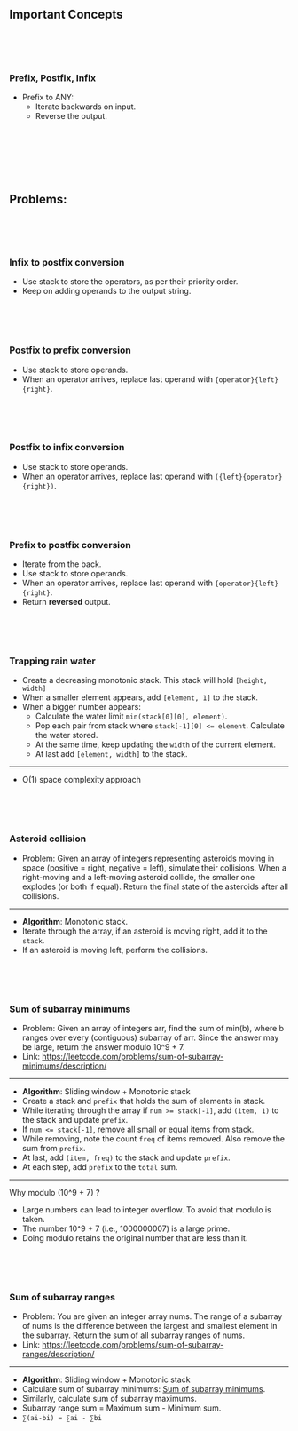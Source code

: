 ## Important Concepts

<br>
<br>
<br>

### Prefix, Postfix, Infix
- Prefix to ANY:
    - Iterate backwards on input.
    - Reverse the output.

<br>
<br>
<br>
<br>
<br>

## Problems:

<br>
<br>
<br>

### Infix to postfix conversion
- Use stack to store the operators, as per their priority order.
- Keep on adding operands to the output string.

<br>
<br>
<br>

### Postfix to prefix conversion
- Use stack to store operands.
- When an operator arrives, replace last operand with `{operator}{left}{right}`.

<br>
<br>
<br>

### Postfix to infix conversion
- Use stack to store operands.
- When an operator arrives, replace last operand with `({left}{operator}{right})`.

<br>
<br>
<br>

### Prefix to postfix conversion
- Iterate from the back.
- Use stack to store operands.
- When an operator arrives, replace last operand with `{operator}{left}{right}`.
- Return **reversed** output.

<br>
<br>
<br>

### Trapping rain water
- Create a decreasing monotonic stack. This stack will hold `[height, width]`
- When a smaller element appears, add `[element, 1]` to the stack.
- When a bigger number appears:
    - Calculate the water limit `min(stack[0][0], element)`.
    - Pop each pair from stack where `stack[-1][0] <= element`. Calculate the water stored.
    - At the same time, keep updating the `width` of the current element.
    - At last add `[element, width]` to the stack.

---

- O(1) space complexity approach
 
<br>
<br>
<br>

### Asteroid collision

- Problem: Given an array of integers representing asteroids moving in space (positive = right, negative = left), simulate their collisions. When a right-moving and a left-moving asteroid collide, the smaller one explodes (or both if equal). Return the final state of the asteroids after all collisions.

---

- **Algorithm**: Monotonic stack.
- Iterate through the array, if an asteroid is moving right, add it to the `stack`.
- If an asteroid is moving left, perform the collisions.

<br>
<br>
<br>

### Sum of subarray minimums

- Problem: Given an array of integers arr, find the sum of min(b), where b ranges over every (contiguous) subarray of arr. Since the answer may be large, return the answer modulo 10^9 + 7.
- Link: https://leetcode.com/problems/sum-of-subarray-minimums/description/

---

- **Algorithm**: Sliding window + Monotonic stack
- Create a stack and `prefix` that holds the sum of elements in stack.
- While iterating through the array if `num >= stack[-1]`, add `(item, 1)` to the stack and update `prefix`.
- If `num <= stack[-1]`, remove all small or equal items from stack.
- While removing, note the count `freq` of items removed. Also remove the sum from `prefix`.
- At last, add `(item, freq)` to the stack and update `prefix`.
- At each step, add `prefix` to the `total` sum.

---

Why modulo (10^9 + 7) ?
- Large numbers can lead to integer overflow. To avoid that modulo is taken.
- The number 10^9 + 7 (i.e., 1000000007) is a large prime.
- Doing modulo retains the original number that are less than it.

<br>
<br>
<br>

### Sum of subarray ranges

- Problem: You are given an integer array nums. The range of a subarray of nums is the difference between the largest and smallest element in the subarray. Return the sum of all subarray ranges of nums.
- Link: https://leetcode.com/problems/sum-of-subarray-ranges/description/

---

- **Algorithm**: Sliding window + Monotonic stack
- Calculate sum of subarray minimums: [Sum of subarray minimums](#sum-of-subarray-minimums).
- Similarly, calculate sum of subarray maximums.
- Subarray range sum = Maximum sum - Minimum sum.
- `∑(ai​-bi​) = ∑ai ​- ∑bi`
